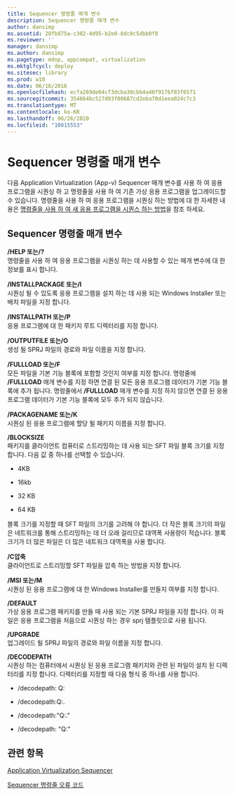 ```yaml
---
title: Sequencer 명령줄 매개 변수
description: Sequencer 명령줄 매개 변수
author: dansimp
ms.assetid: 28fb875a-c302-4d95-b2e0-8dc0c5dbb0f8
ms.reviewer: ''
manager: dansimp
ms.author: dansimp
ms.pagetype: mdop, appcompat, virtualization
ms.mktglfcycl: deploy
ms.sitesec: library
ms.prod: w10
ms.date: 06/16/2016
ms.openlocfilehash: ecfa269de04cf3dcba30cbb4a40f9176f03f6571
ms.sourcegitcommit: 354664bc527d93f80687cd2eba70d1eea024c7c3
ms.translationtype: MT
ms.contentlocale: ko-KR
ms.lasthandoff: 06/26/2020
ms.locfileid: "10815553"
---
```

# Sequencer 명령줄 매개 변수


다음 Application Virtualization (App-v) Sequencer 매개 변수를 사용 하 여 응용 프로그램을 시퀀싱 하 고 명령줄을 사용 하 여 기존 가상 응용 프로그램을 업그레이드할 수 있습니다. 명령줄을 사용 하 여 응용 프로그램을 시퀀싱 하는 방법에 대 한 자세한 내용은 [명령줄을 사용 하 여 새 응용 프로그램을 시퀀스 하는 방법](how-to-sequence-a-new-application-by-using-the-command-line.md)을 참조 하세요.

## Sequencer 명령줄 매개 변수


<a href="" id="-help-or---"></a>**/HELP 또는/?**  
명령줄을 사용 하 여 응용 프로그램을 시퀀싱 하는 데 사용할 수 있는 매개 변수에 대 한 정보를 표시 합니다.

<a href="" id="-installpackage-or--i"></a>**/INSTALLPACKAGE 또는/I**  
시퀀싱 될 수 있도록 응용 프로그램을 설치 하는 데 사용 되는 Windows Installer 또는 배치 파일을 지정 합니다.

<a href="" id="-installpath-or--p"></a>**/INSTALLPATH 또는/P**  
응용 프로그램에 대 한 패키지 루트 디렉터리를 지정 합니다.

<a href="" id="-outputfile-or--o"></a>**/OUTPUTFILE 또는/O**  
생성 될 SPRJ 파일의 경로와 파일 이름을 지정 합니다.

<a href="" id="-fullload-or--f"></a>**/FULLLOAD 또는/F**  
모든 파일을 기본 기능 블록에 포함할 것인지 여부를 지정 합니다. 명령줄에 **/FULLLOAD** 매개 변수를 지정 하면 연결 된 모든 응용 프로그램 데이터가 기본 기능 블록에 추가 됩니다. 명령줄에서 **/FULLLOAD** 매개 변수를 지정 하지 않으면 연결 된 응용 프로그램 데이터가 기본 기능 블록에 모두 추가 되지 않습니다.

<a href="" id="-packagename-or--k"></a>**/PACKAGENAME 또는/K**  
시퀀싱 된 응용 프로그램에 할당 될 패키지 이름을 지정 합니다.

<a href="" id="-blocksize"></a>**/BLOCKSIZE**  
패키지를 클라이언트 컴퓨터로 스트리밍하는 데 사용 되는 SFT 파일 블록 크기를 지정 합니다. 다음 값 중 하나를 선택할 수 있습니다.

-   4KB

-   16kb

-   32 KB

-   64 KB

블록 크기를 지정할 때 SFT 파일의 크기를 고려해 야 합니다. 더 작은 블록 크기의 파일은 네트워크를 통해 스트리밍하는 데 더 오래 걸리므로 대역폭 사용량이 적습니다. 블록 크기가 더 많은 파일은 더 많은 네트워크 대역폭을 사용 합니다.

<a href="" id="-compression"></a>**/C압축**  
클라이언트로 스트리밍할 SFT 파일을 압축 하는 방법을 지정 합니다.

<a href="" id="-msi-or--m"></a>**/MSI 또는/M**  
시퀀싱 된 응용 프로그램에 대 한 Windows Installer를 만들지 여부를 지정 합니다.

<a href="" id="-default"></a>**/DEFAULT**  
가상 응용 프로그램 패키지를 만들 때 사용 되는 기본 SPRJ 파일을 지정 합니다. 이 파일은 응용 프로그램을 처음으로 시퀀싱 하는 경우 sprj 템플릿으로 사용 됩니다.

<a href="" id="-upgrade"></a>**/UPGRADE**  
업그레이드 될 SPRJ 파일의 경로와 파일 이름을 지정 합니다.

<a href="" id="-decodepath"></a>**/DECODEPATH**  
시퀀싱 하는 컴퓨터에서 시퀀싱 된 응용 프로그램 패키지와 관련 된 파일이 설치 된 디렉터리를 지정 합니다. 디렉터리를 지정할 때 다음 형식 중 하나를 사용 합니다.

-   /decodepath: Q:

-   /decodepath:Q:.

-   /decodepath:"Q:."

-   /decodepath: "Q:"

## 관련 항목


[Application Virtualization Sequencer](application-virtualization-sequencer.md)

[Sequencer 명령줄 오류 코드](sequencer-command-line-error-codes.md)

 

 





